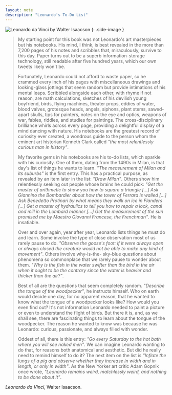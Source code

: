 ```yaml
---
layout: note
description: "Leonardo's To-Do List"
---
```


![Leonardo da Vinci by Walter Isaacson][1]
{: .side-image }

> My starting point for this book was not Leonardo's art masterpieces but his
> notebooks. His mind, I think, is best revealed in the more than 7,200 pages of
> his notes and scribbles that, miraculously, survive to this day. Paper turns
> out to be a superb information-storage technology, still readable after five
> hundred years, which our own tweets likely won't be.
> 
> Fortunately, Leonardo could not afford to waste paper, so he crammed every inch
> of his pages with miscellaneous drawings and looking-glass jottings that seem
> random but provide intimations of his mental leaps. Scribbled alongside each
> other, with rhyme if not reason, are math calculations, sketches of his
> devilish young boyfriend, birds, flying machines, theater props, eddies of
> water, blood valves, grotesque heads, angels, siphons, plant stems, sawed-apart
> skulls, tips for painters, notes on the eye and optics, weapons of war, fables,
> riddles, and studies for paintings. The cross-disciplinary brilliance whirls
> across every page, providing a delightful display of a mind dancing with
> nature. His notebooks are the greatest record of curiosity ever created, a
> wondrous guide to the person whom the eminent art historian Kenneth Clark
> called *"the most relentlessly curious man in history"*.
> 
> My favorite gems in his notebooks are his to-do lists, which sparkle with his
> curiosity. One of them, dating from the 1490s in Milan, is that day's list of
> things he wants to learn. *"The measurement of Milan and its suburbs"* is the
> first entry. This has a practical purpose, as revealed by an item later in the
> list: *"Draw Milan"*. Others show him relentlessly seeking out people whose
> brains he could pick: *"Get the master of arithmetic to show you how to square a
> triangle [...] Ask Giannino the Bombardier about how the tower of Ferrara is
> walled [...] Ask Benedetto Protinari by what means they walk on ice in Flanders
> [...] Get a master of hydraulics to tell you how to repair a lock, canal and
> mill in the Lombard manner [...] Get the measurement of the sun promised me by
> Maestro Giovanni Francese, the Frenchman"*. He is insatiable.
> 
> Over and over again, year after year, Leonardo lists things he must do and
> learn. Some involve the type of close observation most of us rarely pause to
> do. *"Observe the goose's foot: if it were always open or always closed the
> creature would not be able to make any kind of movement"*. Others involve
> why-is-the- sky-blue questions about phenomena so commonplace that we rarely
> pause to wonder about them. *"Why is the fish in the water swifter than the bird
> in the air when it ought to be the contrary since the water is heavier and
> thicker than the air?"*.
> 
> Best of all are the questions that seem completely random. *"Describe the tongue
> of the woodpecker"*, he instructs himself. Who on earth would decide one day,
> for no apparent reason, that he wanted to know what the tongue of a woodpecker
> looks like? How would you even find out? It's not information Leonardo needed
> to paint a picture or even to understand the flight of birds. But there it is,
> and, as we shall see, there are fascinating things to learn about the tongue of
> the woodpecker. The reason he wanted to know was because he was Leonardo:
> curious, passionate, and always filled with wonder.
> 
> Oddest of all, there is this entry: *"Go every Saturday to the hot bath where
> you will see naked men"*. We can imagine Leonardo wanting to do that, for
> reasons both anatomical and aesthetic. But did he really need to remind himself
> to do it? The next item on the list is *"Inflate the lungs of a pig and observe
> whether they increase in width and in length, or only in width"*. As the New
> Yorker art critic Adam Gopnik once wrote, *"Leonardo remains weird, matchlessly
> weird, and nothing to be done about it"*.

*Leonardo da Vinci*, Walter Isaacson.


[1]: /assets/images/notes/leonardo-da-vinci-walter-isaacson.jpg
